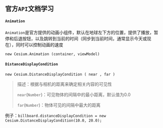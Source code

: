 ## 官方`API`文档学习

#### `Animation`

`Animation`是官方提供的动画小组件，默认在地球左下方的位置，提供了播放，暂停和后退按钮，以及跳转到当前的时间（同步到当前时间，通常显示今天或现在），同时可以控制动画的速度

`new Cesium.Animation (container, viewModel)`

#### `DistanceDisplayCondition`

`new Cesium.DistanceDisplayCondition ( near , far )`

> 描述：根据与相机的距离来确定相关内容的可见性
>
> `near`(`Number`)：可见物体的间隔中的最小距离，默认值为0.0
>
> `far`(`Number`)：物体可见的间隔中最大的距离

例子：`billboard.distanceDisplayCondition = new Cesium.DistanceDisplayCondition(10.0, 20.0);`
